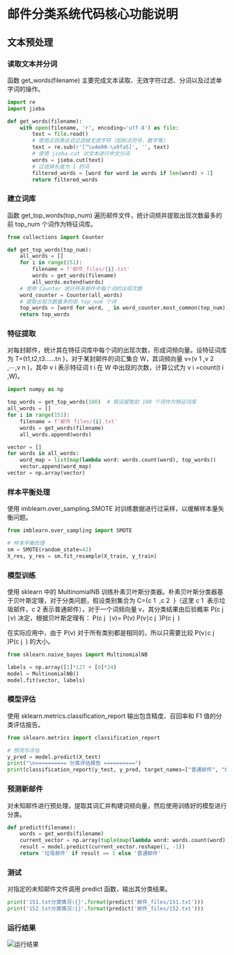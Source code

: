 # 邮件分类系统代码核心功能说明
## 文本预处理
### 读取文本并分词
函数 get_words(filename) 主要完成文本读取、无效字符过滤、分词以及过滤单字词的操作。
```python
import re
import jieba

def get_words(filename):
    with open(filename, 'r', encoding='utf-8') as file:
        text = file.read()
        # 使用正则表达式过滤掉无效字符（如标点符号、数字等）
        text = re.sub(r'[^\u4e00-\u9fa5]', '', text)
        # 使用 jieba.cut 对文本进行中文分词
        words = jieba.cut(text)
        # 过滤掉长度为 1 的词
        filtered_words = [word for word in words if len(word) > 1]
        return filtered_words
```
### 建立词库
函数 get_top_words(top_num) 遍历邮件文件，统计词频并提取出现次数最多的前 top_num 个词作为特征词库。
```python
from collections import Counter

def get_top_words(top_num):
    all_words = []
    for i in range(151):
        filename = f'邮件_files/{i}.txt'
        words = get_words(filename)
        all_words.extend(words)
    # 使用 Counter 统计所有邮件中每个词的出现次数
    word_counter = Counter(all_words)
    # 提取出现次数最多的前 top_num 个词
    top_words = [word for word, _ in word_counter.most_common(top_num)]
    return top_words
```
### 特征提取
对每封邮件，统计其在特征词库中每个词的出现次数，形成词频向量。设特征词库为 T={t1,t2,t3......tn
 }，对于某封邮件的词汇集合 W，其词频向量 v=(v 
1
,v 
2 ,⋯,v 
n
​)，其中 v 
i
表示特征词 t 
i
在 W 中出现的次数，计算公式为 v 
i
​
 =count(t 
i
​
 ,W)。
```python
import numpy as np

top_words = get_top_words(100)  # 假设提取前 100 个词作为特征词库
all_words = []
for i in range(151):
    filename = f'邮件_files/{i}.txt'
    words = get_words(filename)
    all_words.append(words)

vector = []
for words in all_words:
    word_map = list(map(lambda word: words.count(word), top_words))
    vector.append(word_map)
vector = np.array(vector)
```
### 样本平衡处理
使用 imblearn.over_sampling.SMOTE 对训练数据进行过采样，以缓解样本量失衡问题。
```python
from imblearn.over_sampling import SMOTE

# 样本平衡处理
sm = SMOTE(random_state=42)
X_res, y_res = sm.fit_resample(X_train, y_train)
```
### 模型训练
使用 sklearn 中的 MultinomialNB 训练朴素贝叶斯分类器。朴素贝叶斯分类器基于贝叶斯定理，对于分类问题，假设类别集合为 C={c 
1
​
 ,c 
2
​
 }（这里 c 
1
​
  表示垃圾邮件，c 
2
​
  表示普通邮件），对于一个词频向量 v，其分类结果由后验概率 P(c 
j
​
 ∣v) 决定，根据贝叶斯定理有：
P(c 
j
​
 ∣v)= 
P(v)
P(v∣c 
j
​
 )P(c 
j
​
 )
​
 
在实际应用中，由于 P(v) 对于所有类别都是相同的，所以只需要比较 P(v∣c 
j
​
 )P(c 
j
​
 ) 的大小。
```python
from sklearn.naive_bayes import MultinomialNB

labels = np.array([1]*127 + [0]*24)
model = MultinomialNB()
model.fit(vector, labels)
```
### 模型评估
使用 sklearn.metrics.classification_report 输出包含精度、召回率和 F1 值的分类评估报告。
```python
from sklearn.metrics import classification_report

# 预测与评估
y_pred = model.predict(X_test)
print("\n========== 分类评估报告 ==========")
print(classification_report(y_test, y_pred, target_names=["普通邮件", "垃圾邮件"]))
```
### 预测新邮件
对未知邮件进行预处理，提取其词汇并构建词频向量，然后使用训练好的模型进行分类。
```python
def predict(filename):
    words = get_words(filename)
    current_vector = np.array(tuple(map(lambda word: words.count(word), top_words)))
    result = model.predict(current_vector.reshape(1, -1))
    return '垃圾邮件' if result == 1 else '普通邮件'
```
### 测试
对指定的未知邮件文件调用 predict 函数，输出其分类结果。
```python
print('151.txt分类情况:{}'.format(predict('邮件_files/151.txt')))
print('152.txt分类情况:{}'.format(predict('邮件_files/152.txt')))
```
### 运行结果
<img src="https://c-ssl.dtstatic.com/uploads/blog/202309/16/DWS6W44oFdWo4BL.thumb.300_0.jpg_webp" alt="运行结果">

